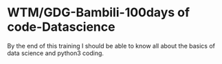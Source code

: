 # WTM/GDG-Bambili-100days of code-Datascience
By the end of this training I should be able to know all about the basics of data science and python3 coding.
